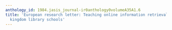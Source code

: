 ```yaml
---
anthology_id: 1984.jasis_journal-ir0anthology0volumeA35A1.6
title: 'European research letter: Teaching online information retrieval in united
  kingdom library schools'
---
```

